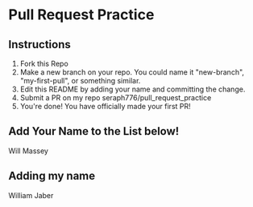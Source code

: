 # Pull Request Practice

## Instructions

1. Fork this Repo
2. Make a new branch on your repo. You could name it "new-branch", "my-first-pull", or something similar.
3. Edit this README by adding your name and committing the change.
4. Submit a PR on my repo seraph776/pull_request_practice
5. You're done! You have officially made your first PR!

## Add Your Name to the List below!
Will Massey

## Adding my name
William Jaber
